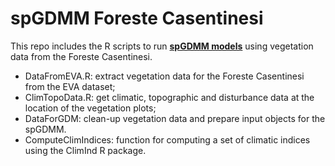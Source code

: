 # spGDMM Foreste Casentinesi

This repo includes the R scripts to run [**spGDMM models**](https://doi.org/10.1111/2041-210X.14259) using vegetation data from the Foreste Casentinesi.

- DataFromEVA.R: extract vegetation data for the Foreste Casentinesi from the EVA dataset;
- ClimTopoData.R: get climatic, topographic and disturbance data at the location of the vegetation plots;
- DataForGDM: clean-up vegetation data and prepare input objects for the spGDMM.
- ComputeClimIndices: function for computing a set of climatic indices using the ClimInd R package.